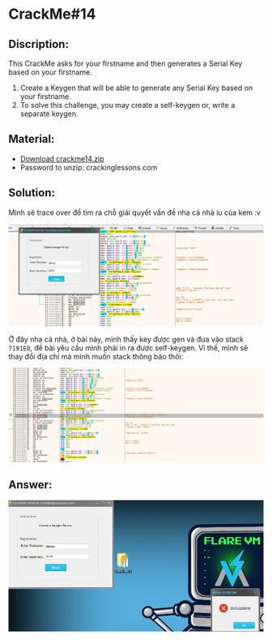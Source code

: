 # CrackMe#14

## Discription:
This CrackMe asks for your firstname and then generates a Serial Key based on your firstname.

1. Create a Keygen that will be able to generate any Serial Key based on your firstname.
2. To solve this challenge, you may create a self-keygen or, write a separate keygen.

## Material:
- [Download crackme14.zip](https://github.com/paulchin/github-crackmes/blob/master/CrackMe14.zip)
- Password to unzip: crackinglessons.com

## Solution:
Mình sẽ trace over để tìm ra chỗ giải quyết vấn đề nha cả nhà iu của kem :v

![alt text](image.png)

Ở đây nha cả nhà, ở bài này, mình thấy key được gen và đưa vào stack `7191E0`, đề bài yêu cầu mình phải in ra được self-keygen. Vì thế, mình sẽ thay đổi địa chỉ mà mình muốn stack thông báo thôi:

![alt text](image-2.png)

## Answer:

![alt text](image-1.png)